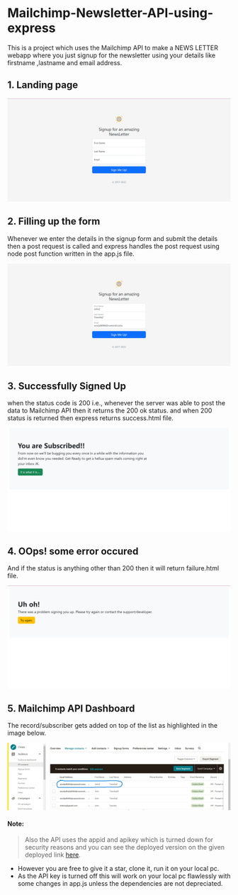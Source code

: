 # Mailchimp-Newsletter-API-using-express

This is a project which uses the Mailchimp API to make a NEWS LETTER webapp where you just signup for the newsletter using your details like firstname ,lastname and email address.

## 1. Landing page

![Landing page Screenshot](./public/assets/Readme%20screenshots/Landing.png)

## 2. Filling up the form

Whenever we enter the details in the signup form and submit the details then a post request is called and express handles the post request using node post function written in the app.js file.

![Data Entry Screenshot](./public/assets/Readme%20screenshots/Data.png)


## 3. Successfully Signed Up

when the status code is 200 i.e., whenever the server was able to post the data to Mailchimp API then it returns the 200 ok status. and when 200 status is returned then express returns success.html file.

![Status ok Screenshot](./public/assets/Readme%20screenshots/Success.png)


## 4. OOps! some error occured

And if the status is anything other than 200 then it will return failure.html file.

![Status Not ok/ Error Screenshot](./public/assets/Readme%20screenshots/Error.png)

## 5. Mailchimp API Dashboard

The record/subscriber gets added on top of the list as highlighted in the image below.

![Mailchimp Dashboard Screenshot](./public/assets/Readme%20screenshots/Mailchimp.png)



#### Note:
> Also the API uses the appid and apikey which is turned down for security reasons and you can see the deployed 
version on the given deployed link [here](https://shrouded-hamlet-34168.herokuapp.com/).
- However you are free to give it a star, clone it, run it on your local pc.
- As the API key is turned off this will work on your local pc flawlessly with some changes in app.js unless the dependencies are not depreciated.
